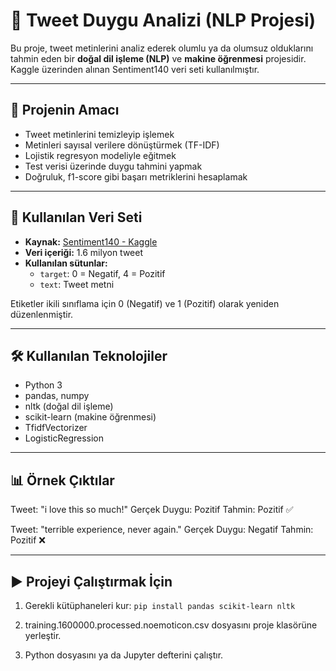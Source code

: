 # 💬 Tweet Duygu Analizi (NLP Projesi)

Bu proje, tweet metinlerini analiz ederek olumlu ya da olumsuz olduklarını tahmin eden bir **doğal dil işleme (NLP)** ve **makine öğrenmesi** projesidir.  
Kaggle üzerinden alınan Sentiment140 veri seti kullanılmıştır.

---

## 🎯 Projenin Amacı

- Tweet metinlerini temizleyip işlemek  
- Metinleri sayısal verilere dönüştürmek (TF-IDF)  
- Lojistik regresyon modeliyle eğitmek  
- Test verisi üzerinde duygu tahmini yapmak  
- Doğruluk, f1-score gibi başarı metriklerini hesaplamak

---

## 📁 Kullanılan Veri Seti

- **Kaynak:** [Sentiment140 - Kaggle](https://www.kaggle.com/datasets/kazanova/sentiment140)  
- **Veri içeriği:** 1.6 milyon tweet  
- **Kullanılan sütunlar:**
  - `target`: 0 = Negatif, 4 = Pozitif  
  - `text`: Tweet metni

Etiketler ikili sınıflama için 0 (Negatif) ve 1 (Pozitif) olarak yeniden düzenlenmiştir.

---

## 🛠️ Kullanılan Teknolojiler

- Python 3  
- pandas, numpy  
- nltk (doğal dil işleme)  
- scikit-learn (makine öğrenmesi)  
- TfidfVectorizer  
- LogisticRegression

---

## 📊 Örnek Çıktılar
Tweet: "i love this so much!"
Gerçek Duygu: Pozitif
Tahmin: Pozitif ✅

Tweet: "terrible experience, never again."
Gerçek Duygu: Negatif
Tahmin: Pozitif ❌

---

## ▶️ Projeyi Çalıştırmak İçin

1. Gerekli kütüphaneleri kur:
```pip install pandas scikit-learn nltk```
2. training.1600000.processed.noemoticon.csv dosyasını proje klasörüne yerleştir.

3. Python dosyasını ya da Jupyter defterini çalıştır.
